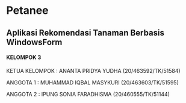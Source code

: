 # Petanee
Aplikasi Rekomendasi Tanaman Berbasis WindowsForm
--------------------------------------------------------------

#### KELOMPOK 3

KETUA KELOMPOK  : ANANTA PRIDYA YUDHA (20/463592/TK/51584)

ANGGOTA 1 : MUHAMMAD IQBAL MASYKURI (20/463603/TK/51595)

ANGGOTA 2 : IPUNG SONIA FARADHISMA (20/460555/TK/51144)
